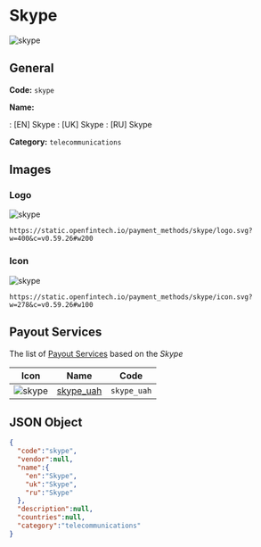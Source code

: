 
# Skype 
![skype](https://static.openfintech.io/payment_methods/skype/logo.svg?w=400&c=v0.59.26#w200)  

## General 
**Code:** `skype` 
 
**Name:** 
 
:	[EN] Skype 
:	[UK] Skype 
:	[RU] Skype 
 
**Category:** `telecommunications` 
 

## Images 

### Logo 
![skype](https://static.openfintech.io/payment_methods/skype/logo.svg?w=400&c=v0.59.26#w200)  

```
https://static.openfintech.io/payment_methods/skype/logo.svg?w=400&c=v0.59.26#w200
```  

### Icon 
![skype](https://static.openfintech.io/payment_methods/skype/icon.svg?w=278&c=v0.59.26#w100)  

```
https://static.openfintech.io/payment_methods/skype/icon.svg?w=278&c=v0.59.26#w100
```  

## Payout Services 
 
The list of [Payout Services](/payout-services/) based on the _Skype_ 

|Icon|Name|Code| 
|:---:|:---:|:---:| 
|![skype](https://static.openfintech.io/payout_methods/skype/icon.png?w=278&c=v0.59.26#w40) |[skype_uah](/payout-services/skype_uah/)|`skype_uah`| 
 

## JSON Object 

```json
{
  "code":"skype",
  "vendor":null,
  "name":{
    "en":"Skype",
    "uk":"Skype",
    "ru":"Skype"
  },
  "description":null,
  "countries":null,
  "category":"telecommunications"
}
```  

